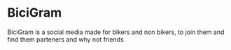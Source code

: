 # BiciGram
BiciGram is a social media made for bikers and non bikers, to join them and find them parteners and why not friends
